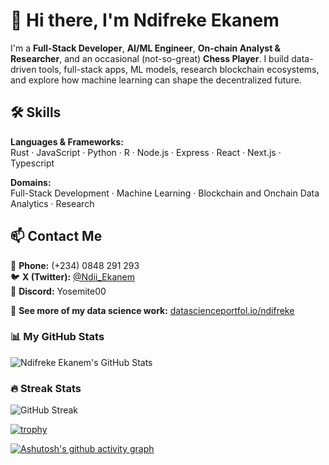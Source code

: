 # 👋 Hi there, I'm Ndifreke Ekanem

I'm a **Full-Stack Developer**, **AI/ML Engineer**, **On-chain Analyst & Researcher**, and an occasional (not-so-great) **Chess Player**. I build data-driven tools, full-stack apps, ML models, research blockchain ecosystems, and explore how machine learning can shape the decentralized future.

## 🛠️ Skills

**Languages & Frameworks:**  
Rust · JavaScript · Python · R · Node.js · Express · React · Next.js · Typescript 

**Domains:**  
Full-Stack Development · Machine Learning · Blockchain and Onchain Data Analytics · Research

## 📫 Contact Me

📱 **Phone:** (+234) 0848 291 293  
🐦 **X (Twitter):** [@Ndii_Ekanem](https://x.com/Ndii_Ekanem)  
💬 **Discord:** Yosemite00

🔗 **See more of my data science work:** [datascienceportfol.io/ndifreke](https://www.datascienceportfol.io/ndifreke)


### 📊 My GitHub Stats
![Ndifreke Ekanem's GitHub Stats](https://github-readme-stats.vercel.app/api?username=Ndifreke000&show_icons=true&theme=dark&count_private=true)


### 🔥 Streak Stats
![GitHub Streak](https://streak-stats.demolab.com?user=Ndifreke000&theme=dark&date_format=M%20j%5B%2C%20Y%5D)



[![trophy](https://github-profile-trophy.vercel.app/?username=Ndifreke000&theme=monokai)](https://github.com/ryo-ma/github-profile-trophy)


[![Ashutosh's github activity graph](https://github-readme-activity-graph.vercel.app/graph?username=Ndifreke000&theme=react)](https://github.com/ashutosh00710/github-readme-activity-graph)
